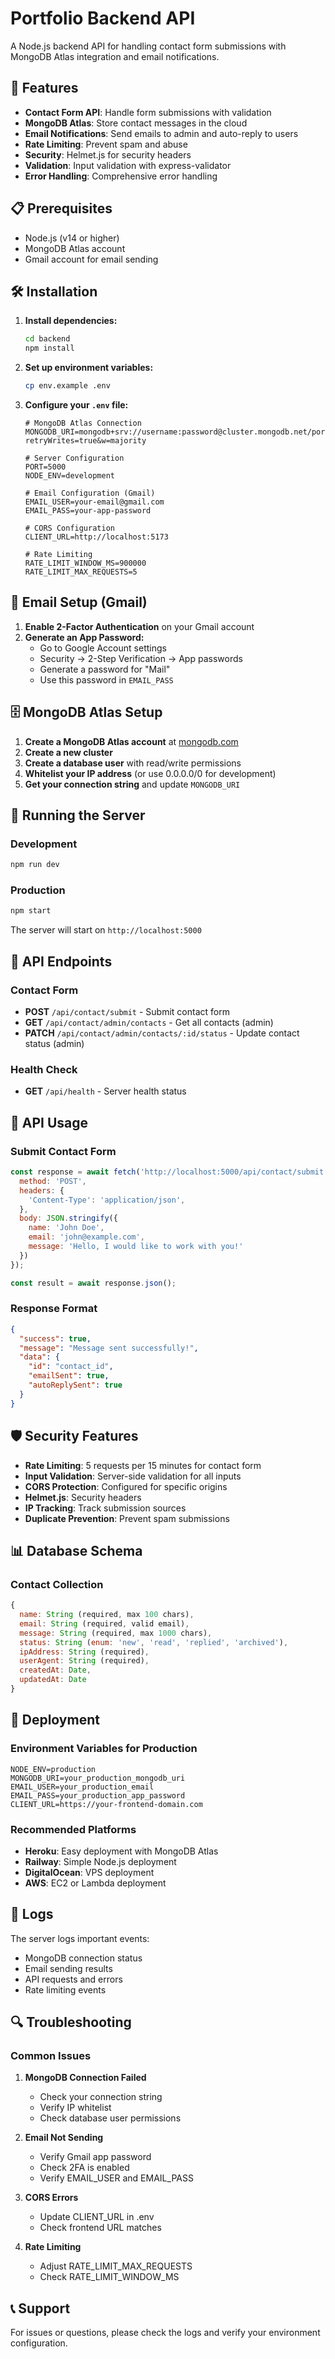 # Portfolio Backend API

A Node.js backend API for handling contact form submissions with MongoDB Atlas integration and email notifications.

## 🚀 Features

- **Contact Form API**: Handle form submissions with validation
- **MongoDB Atlas**: Store contact messages in the cloud
- **Email Notifications**: Send emails to admin and auto-reply to users
- **Rate Limiting**: Prevent spam and abuse
- **Security**: Helmet.js for security headers
- **Validation**: Input validation with express-validator
- **Error Handling**: Comprehensive error handling

## 📋 Prerequisites

- Node.js (v14 or higher)
- MongoDB Atlas account
- Gmail account for email sending

## 🛠 Installation

1. **Install dependencies:**
   ```bash
   cd backend
   npm install
   ```

2. **Set up environment variables:**
   ```bash
   cp env.example .env
   ```

3. **Configure your `.env` file:**
   ```env
   # MongoDB Atlas Connection
   MONGODB_URI=mongodb+srv://username:password@cluster.mongodb.net/portfolio?retryWrites=true&w=majority
   
   # Server Configuration
   PORT=5000
   NODE_ENV=development
   
   # Email Configuration (Gmail)
   EMAIL_USER=your-email@gmail.com
   EMAIL_PASS=your-app-password
   
   # CORS Configuration
   CLIENT_URL=http://localhost:5173
   
   # Rate Limiting
   RATE_LIMIT_WINDOW_MS=900000
   RATE_LIMIT_MAX_REQUESTS=5
   ```

## 📧 Email Setup (Gmail)

1. **Enable 2-Factor Authentication** on your Gmail account
2. **Generate an App Password:**
   - Go to Google Account settings
   - Security → 2-Step Verification → App passwords
   - Generate a password for "Mail"
   - Use this password in `EMAIL_PASS`

## 🗄 MongoDB Atlas Setup

1. **Create a MongoDB Atlas account** at [mongodb.com](https://www.mongodb.com/cloud/atlas)
2. **Create a new cluster**
3. **Create a database user** with read/write permissions
4. **Whitelist your IP address** (or use 0.0.0.0/0 for development)
5. **Get your connection string** and update `MONGODB_URI`

## 🚀 Running the Server

### Development
```bash
npm run dev
```

### Production
```bash
npm start
```

The server will start on `http://localhost:5000`

## 📡 API Endpoints

### Contact Form
- **POST** `/api/contact/submit` - Submit contact form
- **GET** `/api/contact/admin/contacts` - Get all contacts (admin)
- **PATCH** `/api/contact/admin/contacts/:id/status` - Update contact status (admin)

### Health Check
- **GET** `/api/health` - Server health status

## 🔧 API Usage

### Submit Contact Form
```javascript
const response = await fetch('http://localhost:5000/api/contact/submit', {
  method: 'POST',
  headers: {
    'Content-Type': 'application/json',
  },
  body: JSON.stringify({
    name: 'John Doe',
    email: 'john@example.com',
    message: 'Hello, I would like to work with you!'
  })
});

const result = await response.json();
```

### Response Format
```json
{
  "success": true,
  "message": "Message sent successfully!",
  "data": {
    "id": "contact_id",
    "emailSent": true,
    "autoReplySent": true
  }
}
```

## 🛡 Security Features

- **Rate Limiting**: 5 requests per 15 minutes for contact form
- **Input Validation**: Server-side validation for all inputs
- **CORS Protection**: Configured for specific origins
- **Helmet.js**: Security headers
- **IP Tracking**: Track submission sources
- **Duplicate Prevention**: Prevent spam submissions

## 📊 Database Schema

### Contact Collection
```javascript
{
  name: String (required, max 100 chars),
  email: String (required, valid email),
  message: String (required, max 1000 chars),
  status: String (enum: 'new', 'read', 'replied', 'archived'),
  ipAddress: String (required),
  userAgent: String (required),
  createdAt: Date,
  updatedAt: Date
}
```

## 🚀 Deployment

### Environment Variables for Production
```env
NODE_ENV=production
MONGODB_URI=your_production_mongodb_uri
EMAIL_USER=your_production_email
EMAIL_PASS=your_production_app_password
CLIENT_URL=https://your-frontend-domain.com
```

### Recommended Platforms
- **Heroku**: Easy deployment with MongoDB Atlas
- **Railway**: Simple Node.js deployment
- **DigitalOcean**: VPS deployment
- **AWS**: EC2 or Lambda deployment

## 📝 Logs

The server logs important events:
- MongoDB connection status
- Email sending results
- API requests and errors
- Rate limiting events

## 🔍 Troubleshooting

### Common Issues

1. **MongoDB Connection Failed**
   - Check your connection string
   - Verify IP whitelist
   - Check database user permissions

2. **Email Not Sending**
   - Verify Gmail app password
   - Check 2FA is enabled
   - Verify EMAIL_USER and EMAIL_PASS

3. **CORS Errors**
   - Update CLIENT_URL in .env
   - Check frontend URL matches

4. **Rate Limiting**
   - Adjust RATE_LIMIT_MAX_REQUESTS
   - Check RATE_LIMIT_WINDOW_MS

## 📞 Support

For issues or questions, please check the logs and verify your environment configuration.
